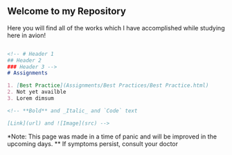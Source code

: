 ## Welcome to my Repository

Here you will find all of the works which I have accomplished
while studying here in avion!


```markdown

<!-- # Header 1
## Header 2
### Header 3 -->
# Assignments

1. [Best Practice](Assignments/Best Practices/Best Practice.html)
2. Not yet availble
3. Lorem dimsum

<!-- **Bold** and _Italic_ and `Code` text

[Link](url) and ![Image](src) -->
```

*Note: This page was made in a time of panic and will be improved in the upcoming days. 
** If symptoms persist, consult your doctor
<!-- For more details see [GitHub Flavored Markdown](https://guides.github.com/features/mastering-markdown/).

### Jekyll Themes

Your Pages site will use the layout and styles from the Jekyll theme you have selected in your [repository settings](https://github.com/AdrianIlaga/batch6-activities/settings). The name of this theme is saved in the Jekyll `_config.yml` configuration file.

### Support or Contact

Having trouble with Pages? Check out our [documentation](https://docs.github.com/categories/github-pages-basics/) or [contact support](https://support.github.com/contact) and we’ll help you sort it out. -->
